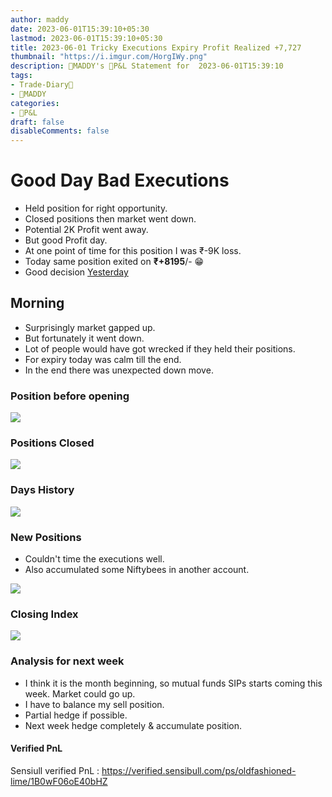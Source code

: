 ```yaml
---
author: maddy
date: 2023-06-01T15:39:10+05:30
lastmod: 2023-06-01T15:39:10+05:30
title: 2023-06-01 Tricky Executions Expiry Profit Realized +7,727
thumbnail: "https://i.imgur.com/HorgIWy.png"
description: 🧔MADDY's 💸P&L Statement for  2023-06-01T15:39:10 
tags:
- Trade-Diary📗
- 🧔MADDY
categories: 
- 💸P&L
draft: false
disableComments: false
---
```

# Good Day Bad Executions

- Held position for right opportunity.
- Closed positions then market went down.
- Potential 2K Profit went away.
- But good Profit day.
- At one point of time for this position I was ₹-9K loss.
- Today same position exited on **₹+8195**/- 😁
- Good decision [Yesterday](<https://optionsmaddy.github.io/post/2023-05-31-held-gaining-position-profit-+4625/>)

## Morning

- Surprisingly market gapped up. 
- But fortunately it went down.
- Lot of people would have got wrecked if they held their positions.
- For expiry today was calm till the end.
- In the end there was unexpected down move.

### Position before opening

![](https://i.imgur.com/zQr1O1i.png)

### Positions Closed

![](https://i.imgur.com/HorgIWy.png)

### Days History

![](https://i.imgur.com/l3LNZdN.png)

### New Positions 

- Couldn't time the executions well.
- Also accumulated some Niftybees in another account.

![](https://i.imgur.com/94VZXHx.png)

### Closing Index

![](https://i.imgur.com/chxgxFQ.png)

### Analysis for next week

- I think it is the month beginning, so mutual funds SIPs starts coming this week. Market could go up.
- I have to balance my sell position.
- Partial hedge if possible.
- Next week hedge completely & accumulate position.

#### Verified PnL

Sensiull verified PnL : https://verified.sensibull.com/ps/oldfashioned-lime/1B0wF06oE40bHZ 
